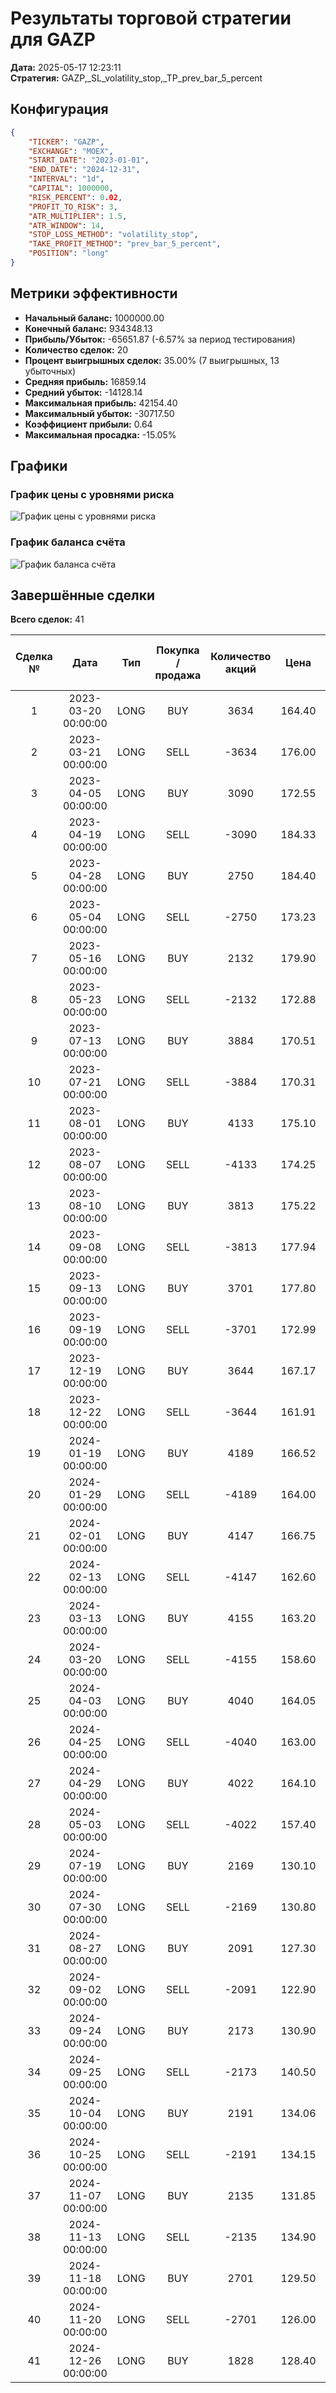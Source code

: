 # Результаты торговой стратегии для GAZP

**Дата:** 2025-05-17 12:23:11  
**Стратегия:** GAZP,_SL_volatility_stop,_TP_prev_bar_5_percent

## Конфигурация

```json
{
    "TICKER": "GAZP",
    "EXCHANGE": "MOEX",
    "START_DATE": "2023-01-01",
    "END_DATE": "2024-12-31",
    "INTERVAL": "1d",
    "CAPITAL": 1000000,
    "RISK_PERCENT": 0.02,
    "PROFIT_TO_RISK": 3,
    "ATR_MULTIPLIER": 1.5,
    "ATR_WINDOW": 14,
    "STOP_LOSS_METHOD": "volatility_stop",
    "TAKE_PROFIT_METHOD": "prev_bar_5_percent",
    "POSITION": "long"
}
```

## Метрики эффективности

- **Начальный баланс:** 1000000.00
- **Конечный баланс:** 934348.13
- **Прибыль/Убыток:** -65651.87 (-6.57% за период тестирования)
- **Количество сделок:** 20
- **Процент выигрышных сделок:** 35.00% (7 выигрышных, 13 убыточных)
- **Средняя прибыль:** 16859.14
- **Средний убыток:** -14128.14
- **Максимальная прибыль:** 42154.40
- **Максимальный убыток:** -30717.50
- **Коэффициент прибыли:** 0.64
- **Максимальная просадка:** -15.05%

## Графики

### График цены с уровнями риска

![График цены с уровнями риска](GAZP,_SL_volatility_stop,_TP_prev_bar_5_percent,_Price_Risk_Levels.jpg)

### График баланса счёта

![График баланса счёта](GAZP,_SL_volatility_stop,_TP_prev_bar_5_percent,_Balance.jpg)

## Завершённые сделки

**Всего сделок:** 41

| Сделка № | Дата | Тип | Покупка / продажа | Количество акций | Цена | Stop Loss в момент сделки | Take Profit в момент сделки | Прибыль / убыток | Прибыль / убыток с учётом комиссии |
|:--------:|:----:|:---:|:-----------------:|:----------------:|:----:|:-------------------------:|:---------------------------:|:----------------:|:----------------------------------:|
| 1 | 2023-03-20 00:00:00 | LONG | BUY | 3634 | 164.40 | 158.67 | 171.45 | 0.00 | -298.71 |
| 2 | 2023-03-21 00:00:00 | LONG | SELL | -3634 | 176.00 | 158.67 | 171.45 | 42154.40 | 41535.89 |
| 3 | 2023-04-05 00:00:00 | LONG | BUY | 3090 | 172.55 | 166.89 | 183.46 | 0.00 | -266.59 |
| 4 | 2023-04-19 00:00:00 | LONG | SELL | -3090 | 184.33 | 178.35 | 183.46 | 36400.20 | 35848.82 |
| 5 | 2023-04-28 00:00:00 | LONG | BUY | 2750 | 184.40 | 177.37 | 195.58 | 0.00 | -253.55 |
| 6 | 2023-05-04 00:00:00 | LONG | SELL | -2750 | 173.23 | 177.51 | 195.58 | -30717.50 | -31209.24 |
| 7 | 2023-05-16 00:00:00 | LONG | BUY | 2132 | 179.90 | 172.17 | 188.89 | 0.00 | -191.77 |
| 8 | 2023-05-23 00:00:00 | LONG | SELL | -2132 | 172.88 | 173.52 | 188.89 | -14966.64 | -15342.70 |
| 9 | 2023-07-13 00:00:00 | LONG | BUY | 3884 | 170.51 | 166.59 | 177.96 | 0.00 | -331.13 |
| 10 | 2023-07-21 00:00:00 | LONG | SELL | -3884 | 170.31 | 171.39 | 177.96 | -776.80 | -1438.67 |
| 11 | 2023-08-01 00:00:00 | LONG | BUY | 4133 | 175.10 | 170.49 | 184.35 | 0.00 | -361.84 |
| 12 | 2023-08-07 00:00:00 | LONG | SELL | -4133 | 174.25 | 173.56 | 184.35 | -3513.05 | -4234.98 |
| 13 | 2023-08-10 00:00:00 | LONG | BUY | 3813 | 175.22 | 169.99 | 184.54 | 0.00 | -334.06 |
| 14 | 2023-09-08 00:00:00 | LONG | SELL | -3813 | 177.94 | 178.83 | 184.54 | 10371.36 | 9698.06 |
| 15 | 2023-09-13 00:00:00 | LONG | BUY | 3701 | 177.80 | 172.92 | 187.83 | 0.00 | -329.02 |
| 16 | 2023-09-19 00:00:00 | LONG | SELL | -3701 | 172.99 | 172.92 | 187.83 | -17801.81 | -18450.95 |
| 17 | 2023-12-19 00:00:00 | LONG | BUY | 3644 | 167.17 | 162.31 | 175.35 | 0.00 | -304.58 |
| 18 | 2023-12-22 00:00:00 | LONG | SELL | -3644 | 161.91 | 162.31 | 175.35 | -19167.44 | -19767.02 |
| 19 | 2024-01-19 00:00:00 | LONG | BUY | 4189 | 166.52 | 163.47 | 174.01 | 0.00 | -348.78 |
| 20 | 2024-01-29 00:00:00 | LONG | SELL | -4189 | 164.00 | 164.94 | 174.01 | -10556.28 | -11248.55 |
| 21 | 2024-02-01 00:00:00 | LONG | BUY | 4147 | 166.75 | 163.14 | 175.89 | 0.00 | -345.76 |
| 22 | 2024-02-13 00:00:00 | LONG | SELL | -4147 | 162.60 | 163.14 | 175.89 | -17210.05 | -17892.96 |
| 23 | 2024-03-13 00:00:00 | LONG | BUY | 4155 | 163.20 | 160.30 | 171.14 | 0.00 | -339.05 |
| 24 | 2024-03-20 00:00:00 | LONG | SELL | -4155 | 158.60 | 160.30 | 171.14 | -19113.00 | -19781.54 |
| 25 | 2024-04-03 00:00:00 | LONG | BUY | 4040 | 164.05 | 160.94 | 171.57 | 0.00 | -331.38 |
| 26 | 2024-04-25 00:00:00 | LONG | SELL | -4040 | 163.00 | 163.69 | 171.57 | -4242.00 | -4902.64 |
| 27 | 2024-04-29 00:00:00 | LONG | BUY | 4022 | 164.10 | 160.30 | 173.49 | 0.00 | -330.01 |
| 28 | 2024-05-03 00:00:00 | LONG | SELL | -4022 | 157.40 | 160.75 | 173.49 | -26947.40 | -27593.94 |
| 29 | 2024-07-19 00:00:00 | LONG | BUY | 2169 | 130.10 | 122.72 | 136.95 | 0.00 | -141.09 |
| 30 | 2024-07-30 00:00:00 | LONG | SELL | -2169 | 130.80 | 134.00 | 136.95 | 1518.30 | 1235.35 |
| 31 | 2024-08-27 00:00:00 | LONG | BUY | 2091 | 127.30 | 120.67 | 133.77 | 0.00 | -133.09 |
| 32 | 2024-09-02 00:00:00 | LONG | SELL | -2091 | 122.90 | 127.66 | 133.77 | -9200.40 | -9461.98 |
| 33 | 2024-09-24 00:00:00 | LONG | BUY | 2173 | 130.90 | 124.51 | 136.80 | 0.00 | -142.22 |
| 34 | 2024-09-25 00:00:00 | LONG | SELL | -2173 | 140.50 | 124.51 | 136.80 | 20860.80 | 20565.92 |
| 35 | 2024-10-04 00:00:00 | LONG | BUY | 2191 | 134.06 | 126.76 | 142.34 | 0.00 | -146.86 |
| 36 | 2024-10-25 00:00:00 | LONG | SELL | -2191 | 134.15 | 134.50 | 142.34 | 197.19 | -96.63 |
| 37 | 2024-11-07 00:00:00 | LONG | BUY | 2135 | 131.85 | 125.84 | 139.18 | 0.00 | -140.75 |
| 38 | 2024-11-13 00:00:00 | LONG | SELL | -2135 | 134.90 | 135.36 | 139.18 | 6511.75 | 6226.99 |
| 39 | 2024-11-18 00:00:00 | LONG | BUY | 2701 | 129.50 | 127.56 | 141.81 | 0.00 | -174.89 |
| 40 | 2024-11-20 00:00:00 | LONG | SELL | -2701 | 126.00 | 127.56 | 141.81 | -9453.50 | -9798.55 |
| 41 | 2024-12-26 00:00:00 | LONG | BUY | 1828 | 128.40 | 121.03 | 134.45 | 0.00 | -117.36 |
